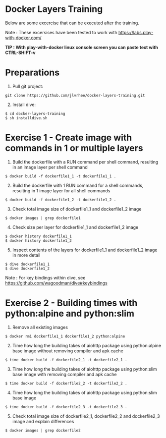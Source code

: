 # Docker Layers Training
Below are some excercise that can be executed after the training. 

Note : These excersises have been tested to work with https://labs.play-with-docker.com/

**TIP : With play-with-docker linux console screen you can paste text with CTRL-SHIFT-v**

# Preparations
1) Pull git project:
```
git clone https://github.com/jlvrhee/docker-layers-training.git
```

2) Install dive:
```
$ cd docker-layers-training
$ sh installdive.sh
```

# Exercise 1 - Create image with commands in 1 or multiple layers
1) Build the dockerfile with a RUN command per shell command, resulting in an image layer per shell command
```
$ docker build -f dockerfile1_1 -t dockerfile1_1 .
```
2) Build the dockerfile with 1 RUN command for a shell commands, resulting in 1 image layer for all shell commands
```
$ docker build -f dockerfile1_2 -t dockerfile1_2 .
```
3) Check total image size of dockerfile1_1 and dockerfile1_2 image
```
$ docker images | grep dockerfile1
```
4) Check size per layer for dockerfile1_1 and dockerfile1_2 image
```
$ docker history dockerfile1_1
$ docker history dockerfile1_2
```
5) Inspect contents of the layers for dockerfile1_1 and dockerfile1_2 image in more detail
```
$ dive dockerfile1_1
$ dive dockerfile1_2
```
Note : For key bindings within dive, see https://github.com/wagoodman/dive#keybindings

# Exercise 2 - Building times with python:alpine and python:slim
1) Remove all existing images
```
$ docker rmi dockerfile1_1 dockerfile1_2 python:alpine
```
2) Time how long the building takes of aiohttp package using python:alpine base image without removing compiler and apk cache
```
$ time docker build -f dockerfile2_1 -t dockerfile2_1 .
```
3) Time how long the building takes of aiohttp package using python:slim base image with removing compiler and apk cache
```
$ time docker build -f dockerfile2_2 -t dockerfile2_2 .
```
4) Time how long the building takes of aiohttp package using python:slim base image
```
$ time docker build -f dockerfile2_3 -t dockerfile2_3 .
```
5) Check total image size of dockerfile2_1, dockerfile2_2 and dockerfile2_3 image and explain differences
```
$ docker images | grep dockerfile2
```
